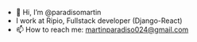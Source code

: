 - 👋 Hi, I’m @paradisomartin
- I work at Ripio, Fullstack developer (Django-React)
- 📫 How to reach me: martinparadiso024@gmail.com

<!---
paradisomartin/paradisomartin is a ✨ special ✨ repository because its `README.md` (this file) appears on your GitHub profile.
You can click the Preview link to take a look at your changes.
--->
